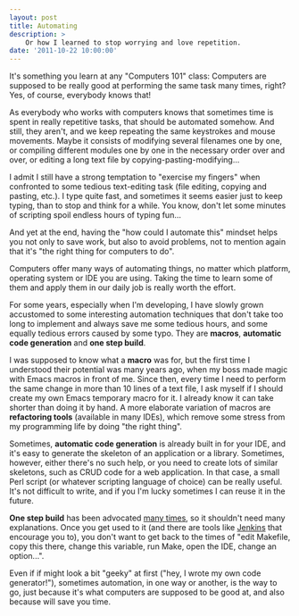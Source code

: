 ```yaml
---
layout: post
title: Automating
description: >
    Or how I learned to stop worrying and love repetition.
date: '2011-10-22 10:00:00'
---
```


It's something you learn at any "Computers 101" class: Computers are supposed to be really good at performing the same task many times, right? Yes, of course, everybody knows that!

As everybody who works with computers knows that sometimes time is spent in really repetitive tasks, that should be automated somehow. And still, they aren't, and we keep repeating the same keystrokes and mouse movements. Maybe it consists of modifying several filenames one by one, or compiling different modules one by one in the necessary order over and over, or editing a long text file by copying-pasting-modifying...

I admit I still have a strong temptation to "exercise my fingers" when confronted to some tedious text-editing task (file editing, copying and pasting, etc.). I type quite fast, and sometimes it seems easier just to keep typing, than to stop and think for a while. You know, don't let some minutes of scripting spoil endless hours of typing fun...

And yet at the end, having the "how could I automate this" mindset helps you not only to save work, but also to avoid problems, not to mention again that it's "the right thing for computers to do".

Computers offer many ways of automating things, no matter which platform, operating system or IDE you are using. Taking the time to learn some of them and apply them in our daily job is really worth the effort.

For some years, especially when I'm developing, I have slowly grown accustomed to some interesting automation techniques that don't take too long to implement and always save me some tedious hours, and some equally tedious errors caused by some typo. They are __macros__, __automatic code generation__ and __one step build__.

I was supposed to know what a __macro__ was for, but the first time I understood their potential was many years ago, when my boss made magic with Emacs macros in front of me. Since then, every time I need to perform the same change in more than 10 lines of a text file, I ask myself if I should create my own Emacs temporary macro for it. I already know it can take shorter than doing it by hand. A more elaborate variation of macros are __refactoring tools__ (available in many IDEs), which remove some stress from my programming life by doing "the right thing".

Sometimes, __automatic code generation__ is already built in for your IDE, and it's easy to generate the skeleton of an application or a library. Sometimes, however, either there's no such help, or you need to create lots of similar skeletons, such as CRUD code for a web application. In that case, a small Perl script (or whatever scripting language of choice) can be really useful. It's not difficult to write, and if you I'm lucky sometimes I can reuse it in the future.

__One step build__ has been advocated [many times](https://www.joelonsoftware.com), so it shouldn't need many explanations. Once you get used to it (and there are tools like [Jenkins](https://jenkins.io) that encourage you to), you don't want to get back to the times of "edit Makefile, copy this there, change this variable, run Make, open the IDE, change an option...".

Even if if might look a bit "geeky" at first ("hey, I wrote my own code generator!"), sometimes automation, in one way or another, is the way to go, just because it's what computers are supposed to be good at, and also because will save you time.

